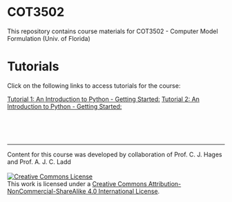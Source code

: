 # COT3502
This repository contains course materials for COT3502 - Computer Model Formulation (Univ. of Florida)

# Tutorials
Click on the following links to access tutorials for the course:

[Tutorial 1: An Introduction to Python - Getting Started:](Tutorials/Tutorial_1.md)
[Tutorial 2: An Introduction to Python - Getting Started:](Tutorials/Tutorial_2.md)

<br/>
<br/>
<br/>

---

Content for this course was developed by collaboration of Prof. C. J. Hages and Prof. A. J. C. Ladd
<br/>
<br/>
<a rel="license" href="http://creativecommons.org/licenses/by-nc-sa/4.0/"><img alt="Creative Commons License" style="border-width:0" src="https://i.creativecommons.org/l/by-nc-sa/4.0/88x31.png" /></a><br />This work is licensed under a <a rel="license" href="http://creativecommons.org/licenses/by-nc-sa/4.0/">Creative Commons Attribution-NonCommercial-ShareAlike 4.0 International License</a>.
